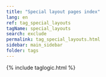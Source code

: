 ```yaml
---
title: "Special layout pages index"
lang: en
ref: tag_special_layouts
tagName: special_layouts
search: exclude
permalink: tag_special_layouts.html
sidebar: main_sidebar
folder: tags
---
```

{% include taglogic.html %}

